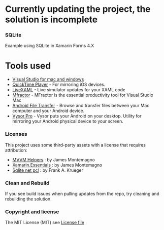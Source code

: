 # Currently updating the project, the solution is incomplete

### SQLite

Example using SQLite in Xamarin Forms 4.X
 
# Tools used
* [Visual Studio for mac and windows](https://visualstudio.microsoft.com)
* [QuickTime Player](https://support.apple.com/es-es/HT201066) - For mirroring iOS devices.
* [LiveXAML](http://www.livexaml.com) - Live simulator updates for your XAML code 
* [Mfractor](https://www.mfractor.com) - MFractor is the essential productivity tool for Visual Studio Mac
* [Android File Transfer](https://www.android.com/filetransfer/) - Browse and transfer files between your Mac computer and your Android device.
* [Vysor Pro](https://www.vysor.io/) - Vysor puts your Android on your desktop. Utility for mirroring your Android physical device to your screen.

### Licenses

This project uses some third-party assets with a license that requires attribution:

- [MVVM Helpers](https://www.nuget.org/packages/Refractored.MvvmHelpers/) : by James Montemagno
- [Xamarin.Essentials ](https://www.nuget.org/packages/Xamarin.Essentials) : by James Montemagno
- [Sqlite net pcl](https://www.nuget.org/packages/sqlite-net-pcl/) : by Frank A. Krueger 

### Clean and Rebuild

If you see build issues when pulling updates from the repo, try cleaning and rebuilding the solution.

### Copyright and license

The MIT License (MIT) see [License file](https://github.com/jorgemht/SQLite/blob/master/LICENSE)
